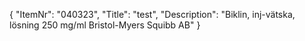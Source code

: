 {
  "ItemNr": "040323",
  "Title": "test",
  "Description": "Biklin, inj-vätska, lösning 250 mg/ml Bristol-Myers Squibb AB"
}